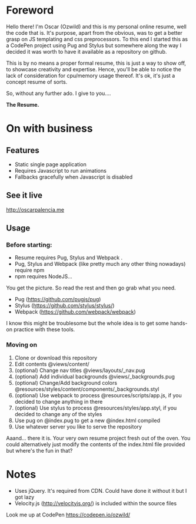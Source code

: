 # Foreword

Hello there! I'm Oscar (Ozwild) and this is my personal online resume, well the code that is.
It's purpose, apart from the obvious, was to get a better grasp on JS templating and css preprocessors.
To this end I started this as a CodePen project using Pug and Stylus but somewhere along the way I decided it was worth to have it available as a repository on github.

This is by no means a proper formal resume, this is just a way to show off, to showcase creativity and expertise. Hence, you'll be able to notice the lack of consideration for cpu/memory usage thereof. It's ok, it's just a concept resume of sorts.

So, without any further ado. I give to you.... 

**The Resume.**

# On with business

## Features
 * Static single page application
 * Requires Javascript to run animations
 * Fallbacks gracefully when Javascript is disabled

## See it live
http://oscarpalencia.me

## Usage

### Before starting:
* Resume requires Pug, Stylus and Webpack .
* Pug, Stylus and Webpack (like pretty much any other thing nowadays) require npm
* npm requires NodeJS...

You get the picture. So read the rest and then go grab what you need.

- Pug (https://github.com/pugjs/pug)
- Stylus (https://github.com/stylus/stylus/)
- Webpack (https://github.com/webpack/webpack)

I know this might be troublesome but the whole idea is to get some hands-on practice with these tools.

### Moving on

1. Clone or download this repository
1. Edit contents @views/content/
1. (optional) Change nav titles @views/layouts/_nav.pug
1. (optional) Add individual backgrounds @views/_backgrounds.pug
1. (optional) Change/Add background colors @resources/styles/content/components/_backgrounds.styl
1. (optional) Use webpack to process @resources/scripts/app.js, if you decided to change anything in there
1. (optional) Use stylus to process @resources/styles/app.styl, if you decided to change any of the styles
1. Use pug on @index.pug to get a new @index.html compiled
1. Use whatever server you like to serve the repository
 
 Aaand... there it is. Your very own resume project fresh out of the oven.
 You could alternatively just modify the contents of the index.html file provided but where's the fun in that?
 

# Notes
 * Uses jQuery. It's required from CDN. Could have done it without it but I got lazy
 * Velocity.js (http://velocityjs.org/) is included within the source files

Look me up at CodePen https://codepen.io/ozwild/ 
